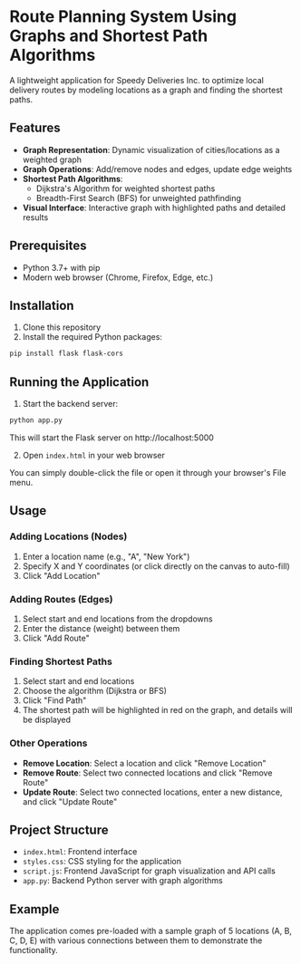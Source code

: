 # Route Planning System Using Graphs and Shortest Path Algorithms

A lightweight application for Speedy Deliveries Inc. to optimize local delivery routes by modeling locations as a graph and finding the shortest paths.

## Features

- **Graph Representation**: Dynamic visualization of cities/locations as a weighted graph
- **Graph Operations**: Add/remove nodes and edges, update edge weights
- **Shortest Path Algorithms**: 
  - Dijkstra's Algorithm for weighted shortest paths
  - Breadth-First Search (BFS) for unweighted pathfinding
- **Visual Interface**: Interactive graph with highlighted paths and detailed results

## Prerequisites

- Python 3.7+ with pip
- Modern web browser (Chrome, Firefox, Edge, etc.)

## Installation

1. Clone this repository
2. Install the required Python packages:

```bash
pip install flask flask-cors
```

## Running the Application

1. Start the backend server:

```bash
python app.py
```

This will start the Flask server on http://localhost:5000

2. Open `index.html` in your web browser

You can simply double-click the file or open it through your browser's File menu.

## Usage

### Adding Locations (Nodes)

1. Enter a location name (e.g., "A", "New York")
2. Specify X and Y coordinates (or click directly on the canvas to auto-fill)
3. Click "Add Location"

### Adding Routes (Edges)

1. Select start and end locations from the dropdowns
2. Enter the distance (weight) between them
3. Click "Add Route"

### Finding Shortest Paths

1. Select start and end locations
2. Choose the algorithm (Dijkstra or BFS)
3. Click "Find Path"
4. The shortest path will be highlighted in red on the graph, and details will be displayed

### Other Operations

- **Remove Location**: Select a location and click "Remove Location"
- **Remove Route**: Select two connected locations and click "Remove Route"
- **Update Route**: Select two connected locations, enter a new distance, and click "Update Route"

## Project Structure

- `index.html`: Frontend interface
- `styles.css`: CSS styling for the application
- `script.js`: Frontend JavaScript for graph visualization and API calls
- `app.py`: Backend Python server with graph algorithms

## Example

The application comes pre-loaded with a sample graph of 5 locations (A, B, C, D, E) with various connections between them to demonstrate the functionality. 
